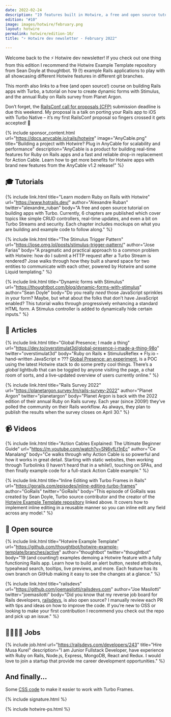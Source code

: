 ```yaml
---
date: 2022-02-24
description: "19 features built in Hotwire, a free and open source tutorial, dynamic forms with Stimulus, and more in this month’s edition."
edition: "#10"
image: images/hotwire/february.png
layout: hotwire
permalink: hotwire/edition-10/
title: "⚡️ Hotwire dev newsletter - February 2022"

---
```


Welcome back to the ⚡️ Hotwire dev newsletter! If you check out one thing from this edition I recommend the Hotwire Example Template repository from Sean Doyle at thoughtbot. 19 (!) example Rails applications to play with all showcasing different Hotwire features in different git branches.

This month also links to a free (and open source!) course on building Rails apps with Turbo, a tutorial on how to create dynamic forms with Stimulus, and the annual Ruby on Rails survey from Planet Argon.

Don’t forget, the [RailsConf call for proposals (CFP)](https://cfp.rubycentral.org/events/railsconf-2022) submission deadline is due this weekend. My proposal is a talk on porting your Rails app to iOS with Turbo Native – it’s my first RailsConf proposal so fingers crossed it gets accepted! 🤞

{% include sponsor_content.html
  url="https://docs.anycable.io/rails/hotwire"
  image="AnyCable.png"
  title="Building a project with Hotwire? Plug in AnyCable for scalability and performance"
  description="AnyCable is a product for building real-time features for Ruby on Rails apps and a fast and reliable drop-in replacement for Action Cable. Learn how to get more benefits for Hotwire apps with brand new features from the AnyCable v1.2 release!"
%}

## 🎓 Tutorials

{% include link.html
  title="Learn modern Ruby on Rails with Hotwire"
  url="https://www.hotrails.dev/"
  author="Alexandre Ruban"
  twitter="alexandre_ruban"
  body="A free and open source tutorial on building apps with Turbo. Currently, 6 chapters are published which cover topics like simple CRUD controllers, real-time updates, and even a bit on Turbo Streams and security. Each chapter includes mockups on what you are building and example code to follow along."
%}

{% include link.html
  title="The Stimulus Trigger Pattern"
  url="https://jose.omg.lol/posts/stimulus-trigger-pattern/"
  author="Jose Farias"
  body="A pragmatic and practical approach to a common problem with Hotwire: how do I submit a HTTP request after a Turbo Stream is rendered? Jose walks through how they built a shared space for two entities to communicate with each other, powered by Hotwire and some Liquid templating."
%}

{% include link.html
  title="Dynamic forms with Stimulus"
  url="https://thoughtbot.com/blog/dynamic-forms-with-stimulus"
  author="Sean Doyle"
  body="Do you really _need_ those JavaScript sprinkles in your form? Maybe, but what about the folks that don’t have JavaScript enabled? This tutorial walks through progressively enhancing a standard HTML form. A Stimulus controller is added to dynamically hide certain inputs."
%}

## 📝 Articles

{% include link.html
  title="Global Presence; I made a thing"
  url="https://dev.to/overstimulat3d/global-presence-i-made-a-thing-98o"
  twitter="overstimulat3d"
  body="Ruby on Rails **+** StimulusReflex **+** Fly.io **-** hand-written JavaScript **=** ???
  [Global Presence: an experiment](https://global-presence.fly.dev), is a POC using the latest Hotwire stack to do some pretty cool things. There’s a _global_ lightbulb that can be toggled by anyone visiting the page, a chat room of sorts, and a live-updated overview of users currently online."
%}

{% include link.html
  title="Rails Survey 2022"
  url="https://planetargon.survey.fm/rails-survey-2022"
  author="Planet Argon"
  twitter="planetargon"
  body="Planet Argon is back with the 2022 edition of their annual Ruby on Rails survey. Each year (since 2009!) they’ve polled the community on their Rails workflow. As always, they plan to publish the results when the survey closes on April 30."
%}

## 📹 Videos

{% include link.html
  title="Action Cables Explained: The Ultimate Beginner Guide"
  url="https://m.youtube.com/watch?v=SN6vfLt1nEc"
  author="Ce Manalang"
  body="Ce walks through why Action Cable is so powerful and how it works in great detail. Starting with static websites, then working through Turbolinks (I haven’t heard that in a while!), touching on SPAs, and then finally example code for a full-stack Action Cable example."
%}

{% include link.html
  title="Inline Editing with Turbo Frames in Rails"
  url="https://gorails.com/episodes/inline-editing-turbo-frames"
  author="GoRails"
  twitter="GoRails"
  body="This episode of GoRails was created by Sean Doyle, Turbo source contributor and the creator of the [Hotwire Example Template repository](https://github.com/thoughtbot/hotwire-example-template) linked above. It covers how to implement inline editing in a reusable manner so you can inline edit any field across any model."
%}

## 🐙 Open source

{% include link.html
  title="Hotwire Example Template"
  url="https://github.com/thoughtbot/hotwire-example-template/branches/active"
  author="thoughtbot"
  twitter="thoughtbot"
  body="19 (and counting!) examples demoing a Hotwire feature with a fully functioning Rails app. Learn how to build an alert button, nested attributes, typeahead search, tooltips, live previews, and more. Each feature has its own branch on GitHub making it easy to see the changes at a glance."
%}

{% include link.html
  title="railsdevs"
  url="https://github.com/joemasilotti/railsdevs.com"
  author="Joe Masilotti"
  twitter="joemasilotti"
  body="Did you know that my reverse job board for Rails developers, [railsdevs](https://railsdevs.com), is also open source? I manually review each PR with tips and ideas on how to improve the code. If you’re new to OSS or looking to make your first contribution I recommend you check out the repo and pick up an issue."
%}

## 👩‍💻👨‍💻 Jobs

{% include job.html
  url="https://railsdevs.com/developers/243"
  title="Hire Musa Kurel"
  description="I am Junior Fullstack Developer, have experience with Ruby on Rails, Node.js, Express, MongoDB, React and Redux. I would love to join a startup that provide me career development opportunities."
%}

## And finally...

Some [CSS code](https://twitter.com/_swanson/status/1486482689741971463) to make it easier to work with Turbo Frames.

{% include signature.html %}

{% include hotwire-ps.html %}
